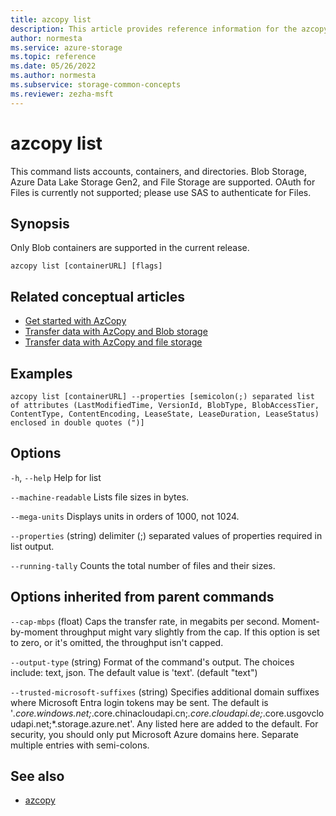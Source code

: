```yaml
---
title: azcopy list
description: This article provides reference information for the azcopy list command.
author: normesta
ms.service: azure-storage
ms.topic: reference
ms.date: 05/26/2022
ms.author: normesta
ms.subservice: storage-common-concepts
ms.reviewer: zezha-msft
---
```


# azcopy list

This command lists accounts, containers, and directories. Blob Storage, Azure Data Lake Storage Gen2, and File Storage are supported. OAuth for Files is currently not supported; please use SAS to authenticate for Files.

## Synopsis

Only Blob containers are supported in the current release.

```azcopy
azcopy list [containerURL] [flags]
```

## Related conceptual articles

- [Get started with AzCopy](storage-use-azcopy-v10.md)
- [Transfer data with AzCopy and Blob storage](./storage-use-azcopy-v10.md#transfer-data)
- [Transfer data with AzCopy and file storage](storage-use-azcopy-files.md)

## Examples

```azcopy
azcopy list [containerURL] --properties [semicolon(;) separated list of attributes (LastModifiedTime, VersionId, BlobType, BlobAccessTier, ContentType, ContentEncoding, LeaseState, LeaseDuration, LeaseStatus) enclosed in double quotes (")]
```

## Options

`-h`, `--help`    Help for list

`--machine-readable`    Lists file sizes in bytes.

`--mega-units`    Displays units in orders of 1000, not 1024.

`--properties`    (string)    delimiter (;) separated values of properties required in list output.

`--running-tally`    Counts the total number of files and their sizes.

## Options inherited from parent commands

`--cap-mbps`    (float)    Caps the transfer rate, in megabits per second. Moment-by-moment throughput might vary slightly from the cap. If this option is set to zero, or it's omitted, the throughput isn't capped.

`--output-type`    (string)    Format of the command's output. The choices include: text, json. The default value is 'text'. (default "text")

`--trusted-microsoft-suffixes`    (string)    Specifies additional domain suffixes where Microsoft Entra login tokens may be sent.  The default is '*.core.windows.net;*.core.chinacloudapi.cn;*.core.cloudapi.de;*.core.usgovcloudapi.net;*.storage.azure.net'. Any listed here are added to the default. For security, you should only put Microsoft Azure domains here. Separate multiple entries with semi-colons.

## See also

- [azcopy](storage-ref-azcopy.md)
